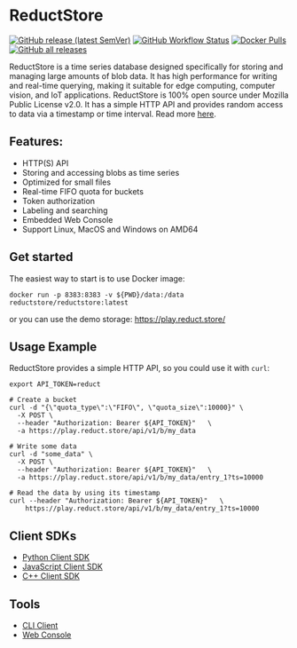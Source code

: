 # ReductStore

[![GitHub release (latest SemVer)](https://img.shields.io/github/v/release/reductstore/reductstore)](https://github.com/reductstore/reductstore/releases/latest)
[![GitHub Workflow Status](https://img.shields.io/github/actions/workflow/status/reductstore/reductstore/ci.yml?branch=main)](https://github.com/reductstore/reductstore/actions)
[![Docker Pulls](https://img.shields.io/docker/pulls/reductstore/reductstore)](https://hub.docker.com/r/reductstore/reductstore)
[![GitHub all releases](https://img.shields.io/github/downloads/reductstore/reductstore/total)](https://github.com/reductstore/reductstore/releases/latest)

ReductStore is a time series database designed specifically for storing and managing large amounts of blob data. It has
high performance for writing and real-time querying, making it suitable for edge computing, computer vision, and IoT
applications. ReductStore is 100% open source under Mozilla Public License v2.0.
It has a simple HTTP API and provides random access to data via a timestamp or time interval. Read
more [here](https://docs.reduct.store/).

## Features:

* HTTP(S) API
* Storing and accessing blobs as time series
* Optimized for small files
* Real-time FIFO quota for buckets
* Token authorization
* Labeling and searching
* Embedded Web Console
* Support Linux, MacOS and Windows on AMD64

## Get started

The easiest way to start is to use Docker image:

```shell
docker run -p 8383:8383 -v ${PWD}/data:/data reductstore/reductstore:latest
```

or you can use the demo storage: https://play.reduct.store/

## Usage Example

ReductStore provides a simple HTTP API, so you could use it with `curl`:

```shell
export API_TOKEN=reduct

# Create a bucket
curl -d "{\"quota_type\":\"FIFO\", \"quota_size\":10000}" \
  -X POST \
  --header "Authorization: Bearer ${API_TOKEN}"   \
  -a https://play.reduct.store/api/v1/b/my_data

# Write some data
curl -d "some_data" \
  -X POST \
  --header "Authorization: Bearer ${API_TOKEN}"   \
  -a https://play.reduct.store/api/v1/b/my_data/entry_1?ts=10000

# Read the data by using its timestamp
curl --header "Authorization: Bearer ${API_TOKEN}"   \
    https://play.reduct.store/api/v1/b/my_data/entry_1?ts=10000
```

## Client SDKs

* [Python Client SDK](https://github.com/reducstore/reduct-py)
* [JavaScript Client SDK](https://github.com/reducstore/reduct-js)
* [C++ Client SDK](https://github.com/reducstore/reduct-cpp)

## Tools

* [CLI Client](https://github.com/reducstore/reduct-cli)
* [Web Console](https://github.com/reducstore/web-console)
